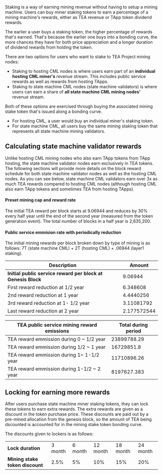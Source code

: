 Staking is a way of earning mining revenue without having to setup a mining machine. Users can buy miner staking tokens to earn a percentage of a mining machine's rewards, either as TEA revenue or TApp token dividend rewards.

The earlier a user buys a staking token, the higher percentage of rewards that's earned. That's because the earlier one buys into a bonding curve, the more chances they have for both price appreciation and a longer duration of dividend rewards from holding the token.

There are two options for users who want to stake to TEA Project mining nodes:

- Staking to hosting CML nodes is where users earn part of an **individual hosting CML miner's** revenue stream. This includes public service rewards as well as rewards from hosting TApps.
- Staking to state machine CML nodes (state machine validators) is where users can earn a share of **all state machine CML mining nodes'** revenue stream.

Both of these options are exercised through buying the associated mining stake token that's issued along a bonding curve.

- For hosting CML, a user would buy an individual miner's staking token.
- For state machine CML, all users buy the same mining staking token that represents all state machine mining validators.

## Calculating state machine validator rewards
Unlike hosting CML mining nodes who also earn TApp tokens from TApp hosting, the state machine validator nodes earn exclusively in TEA tokens. The following sections will provide more details on the block reward schedule for both state machine validator nodes as well as the hosting CML nodes. As you can see below, state machine CML validators earn over 3x as much TEA rewards compared to hosting CML nodes (although hosting CML also earn TApp tokens and sometimes TEA from hosting TApps).

#### Preset mining cap and reward rate		
The initial TEA reward per block starts at 9.06944 and reduces by 30% every half year until the end of the second year (measured from the token generation event). The total number of blocks in a half year is 2,635,200.

#### Public service emmision rate with periodically reduction		

The initial mining rewards per block broken down by type of mining is as follows: 7T (state machine CML) + 2T (hosting CML) + .06944 (layer1 staking).

| Description  | Amount |
|---|---|
| **Initial public service reward per block at Genesis Block**  | 9.06944  |   
| First reward reduction at 1/2 year  |  6.348608 |   
| 2nd reward reduction at 1 year  | 4.4440256  | 
| 3rd reward reduction at 1- 1/2 year  | 3.11081792  | 
| Last reward reduction at 2 year	  | 2.177572544  | 				
				
				
| TEA public service mining reward emissions  | Total during period  |
|---|---|
| TEA reward emmission during 0 ~  1/2 year  | 23899788.29	  |   
| TEA reward emmission during 1/2 ~  1 year  |  16729851.8 |   
| TEA reward emmission during 1~  1-1/2 year | 11710896.26  | 	
| TEA reward emmission during 1-1/2 ~ 2 year  | 8197627.383  | 

## Locking for earning more rewards
After users purchase state machine miner staking tokens, they can lock these tokens to earn extra rewards. The extra rewards are given as a discount in the token purchase price. These discounts are paid out by a pre-mined allocation from the genesis block, so the amount of TEA being dscounted is accounted for in the mining stake token bonding curve.

The discounts given to lockers is as follows:

|   |   |   |   |   |   |
|---|---|---|---|---|---|
| **Lock duration** | 3 month |	6 month	| 12 month	| 18 month	|  24 month  |
| **Mining stake token discount** | 2.5% | 5% | 10%	| 15% | 20% |
